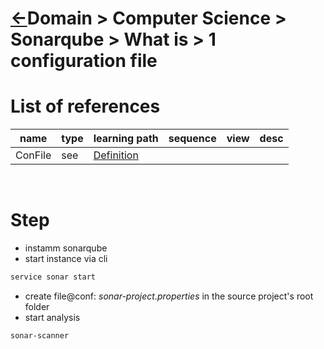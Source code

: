 <head><link rel="stylesheet" href="../../../md.css"/><script src="../../../md.js"></script></head>


[//]: #(Reference)
[Repo_Readme]:     ../list/object_list.md
[ConFile_Whatis]:  ../whatis/conffile_whatis.md

# [&larr;][Repo_Readme]Domain > Computer Science > Sonarqube > What is > 1 configuration file
# List of references
|name|type|learning path|sequence|view|desc|
|-|-|-|-|-|-|
|ConFile|see|[Definition][ConFile_Whatis]|
<br>

# Step
- instamm sonarqube
- start instance via cli
```bash
service sonar start
```
- create file@conf: *sonar-project.properties* in the source project's root folder
- start analysis
```bash
sonar-scanner
```
